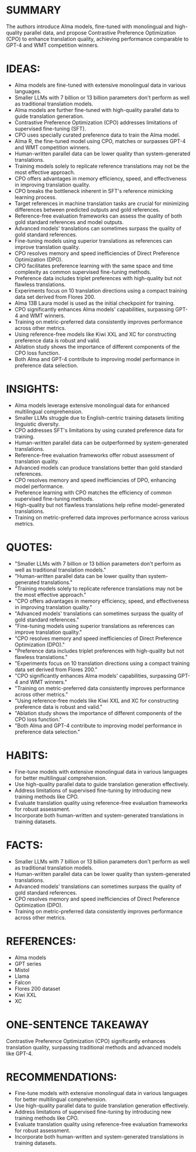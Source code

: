 # SUMMARY
The authors introduce Alma models, fine-tuned with monolingual and high-quality parallel data, and propose Contrastive Preference Optimization (CPO) to enhance translation quality, achieving performance comparable to GPT-4 and WMT competition winners.

# IDEAS:
- Alma models are fine-tuned with extensive monolingual data in various languages.
- Smaller LLMs with 7 billion or 13 billion parameters don't perform as well as traditional translation models.
- Alma models are further fine-tuned with high-quality parallel data to guide translation generation.
- Contrastive Preference Optimization (CPO) addresses limitations of supervised fine-tuning (SFT).
- CPO uses specially curated preference data to train the Alma model.
- Alma R, the fine-tuned model using CPO, matches or surpasses GPT-4 and WMT competition winners.
- Human-written parallel data can be lower quality than system-generated translations.
- Training models solely to replicate reference translations may not be the most effective approach.
- CPO offers advantages in memory efficiency, speed, and effectiveness in improving translation quality.
- CPO breaks the bottleneck inherent in SFT's reference mimicking learning process.
- Target references in machine translation tasks are crucial for minimizing differences between predicted outputs and gold references.
- Reference-free evaluation frameworks can assess the quality of both gold standard references and model outputs.
- Advanced models' translations can sometimes surpass the quality of gold standard references.
- Fine-tuning models using superior translations as references can improve translation quality.
- CPO resolves memory and speed inefficiencies of Direct Preference Optimization (DPO).
- CPO facilitates preference learning with the same space and time complexity as common supervised fine-tuning methods.
- Preference data includes triplet preferences with high-quality but not flawless translations.
- Experiments focus on 10 translation directions using a compact training data set derived from Flores 200.
- Alma 13B Laura model is used as the initial checkpoint for training.
- CPO significantly enhances Alma models' capabilities, surpassing GPT-4 and WMT winners.
- Training on metric-preferred data consistently improves performance across other metrics.
- Using reference-free models like Kiwi XXL and XC for constructing preference data is robust and valid.
- Ablation study shows the importance of different components of the CPO loss function.
- Both Alma and GPT-4 contribute to improving model performance in preference data selection.

# INSIGHTS:
- Alma models leverage extensive monolingual data for enhanced multilingual comprehension.
- Smaller LLMs struggle due to English-centric training datasets limiting linguistic diversity.
- CPO addresses SFT's limitations by using curated preference data for training.
- Human-written parallel data can be outperformed by system-generated translations.
- Reference-free evaluation frameworks offer robust assessment of translation quality.
- Advanced models can produce translations better than gold standard references.
- CPO resolves memory and speed inefficiencies of DPO, enhancing model performance.
- Preference learning with CPO matches the efficiency of common supervised fine-tuning methods.
- High-quality but not flawless translations help refine model-generated translations.
- Training on metric-preferred data improves performance across various metrics.

# QUOTES:
- "Smaller LLMs with 7 billion or 13 billion parameters don't perform as well as traditional translation models."
- "Human-written parallel data can be lower quality than system-generated translations."
- "Training models solely to replicate reference translations may not be the most effective approach."
- "CPO offers advantages in memory efficiency, speed, and effectiveness in improving translation quality."
- "Advanced models' translations can sometimes surpass the quality of gold standard references."
- "Fine-tuning models using superior translations as references can improve translation quality."
- "CPO resolves memory and speed inefficiencies of Direct Preference Optimization (DPO)."
- "Preference data includes triplet preferences with high-quality but not flawless translations."
- "Experiments focus on 10 translation directions using a compact training data set derived from Flores 200."
- "CPO significantly enhances Alma models' capabilities, surpassing GPT-4 and WMT winners."
- "Training on metric-preferred data consistently improves performance across other metrics."
- "Using reference-free models like Kiwi XXL and XC for constructing preference data is robust and valid."
- "Ablation study shows the importance of different components of the CPO loss function."
- "Both Alma and GPT-4 contribute to improving model performance in preference data selection."

# HABITS:
- Fine-tune models with extensive monolingual data in various languages for better multilingual comprehension.
- Use high-quality parallel data to guide translation generation effectively.
- Address limitations of supervised fine-tuning by introducing new training methods like CPO.
- Evaluate translation quality using reference-free evaluation frameworks for robust assessment.
- Incorporate both human-written and system-generated translations in training datasets.

# FACTS:
- Smaller LLMs with 7 billion or 13 billion parameters don't perform as well as traditional translation models.
- Human-written parallel data can be lower quality than system-generated translations.
- Advanced models' translations can sometimes surpass the quality of gold standard references.
- CPO resolves memory and speed inefficiencies of Direct Preference Optimization (DPO).
- Training on metric-preferred data consistently improves performance across other metrics.

# REFERENCES:
- Alma models
- GPT series
- Mistol
- Llama
- Falcon
- Flores 200 dataset
- Kiwi XXL
- XC

# ONE-SENTENCE TAKEAWAY
Contrastive Preference Optimization (CPO) significantly enhances translation quality, surpassing traditional methods and advanced models like GPT-4.

# RECOMMENDATIONS:
- Fine-tune models with extensive monolingual data in various languages for better multilingual comprehension.
- Use high-quality parallel data to guide translation generation effectively.
- Address limitations of supervised fine-tuning by introducing new training methods like CPO.
- Evaluate translation quality using reference-free evaluation frameworks for robust assessment.
- Incorporate both human-written and system-generated translations in training datasets.
